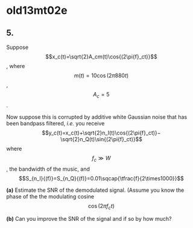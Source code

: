 # old13mt02e

## 5.
Suppose $$x_c(t)=\sqrt{2}A_cm(t)\cos{(2\pi{f}_ct)}$$, where $$m(t)=10\cos{(2\pi880t)}$$, $$A_c=5$$.

Now suppose this is corrupted by additive white Gaussian noise that has been bandpass filtered, *i.e.* you receive $$y_c(t)=x_c(t)+\sqrt{2}n_I(t)\cos{(2\pi{f}_ct)}−\sqrt{2}n_Q(t)\sin{(2\pi{f}_ct)}$$ where $$f_c\gg{W}$$, the bandwidth of the music, and $$S_{n_I}{(f)}=S_{n_Q}{(f)}=0.01\sqcap{\tfrac{f}{2\times1000}}$$

**(a)** Estimate the SNR of the demodulated signal. (Assume you know the phase of the the modulating cosine $$\cos{(2\pi{f}_ct)}$$

**(b)** Can you improve the SNR of the signal and if so by how much?

